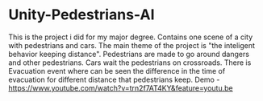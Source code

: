 # Unity-Pedestrians-AI

This is the project i did for my major degree. Contains one scene of a city with pedestrians and cars. The main theme of the project is "the inteligent behavior keeping distance". Pedestrians are made to go around dangers and other pedestrians. Cars wait the pedestrians on crossroads. There is Evacuation event where can be seen the difference in the time of evacuation for different distance that pedestrians keep.
Demo - https://www.youtube.com/watch?v=trn2f7AT4KY&feature=youtu.be
